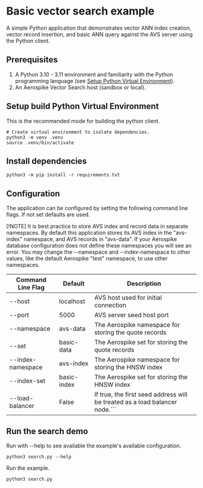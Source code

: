 # Basic vector search example

A simple Python application that demonstrates vector ANN index creation, 
vector record insertion, and basic ANN query against the AVS server using the Python client.

## Prerequisites

1. A Python 3.10 - 3.11 environment and familiarity with the Python programming language (see [Setup Python Virtual Environment](../prism-image-search/README.md#setup-python-virtual-environment)).
1. An Aerospike Vector Search host (sandbox or local).

## Setup build Python Virtual Environment

This is the recommended mode for building the python client.

```shell
# Create virtual environment to isolate dependencies.
python3 -m venv .venv
source .venv/bin/activate
```

## Install dependencies

```shell
python3 -m pip install -r requirements.txt
```

## Configuration

The application can be configured by setting the following command line flags.
If not set defaults are used.

[!NOTE]
It is best practice to store AVS index and record data in separate namespaces.
By default this application stores its AVS index in the "avs-index" namespace, and AVS records in "avs-data".
If your Aerospike database configuration does not define these namespaces you will see an error.
You may change the --namespace and --index-namespace to other values, like the default Aerospike "test" namespace, to use other namespaces.

| Command Line Flag        | Default            | Description                                                        |
|-----------------------------|--------------------|-----------------------------------------------------------------|
| --host               | localhost          | AVS host used for initial connection                                                   |
| --port               | 5000               | AVS server seed host port                                              |
| --namespace          | avs-data           | The Aerospike namespace for storing the quote records                  |
| --set                | basic-data         | The Aerospike set for storing the quote records                        |
| --index-namespace    | avs-index          | The Aerospike namespace for storing the HNSW index                     |
| --index-set          | basic-index        | The Aerospike set for storing the HNSW index                           |
| --load-balancer      | False              |                 If true, the first seed address will be treated as a load balancer node.```

## Run the search demo

Run with --help to see available the example's available configuration.
```shell
python3 search.py --help
```

Run the example.
```shell
python3 search.py
```
